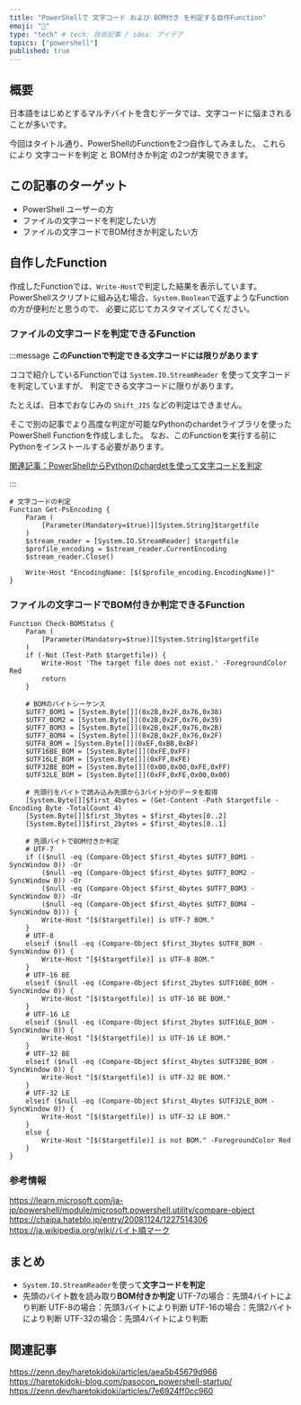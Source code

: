 ```yaml
---
title: "PowerShellで 文字コード および BOM付き を判定する自作Function"
emoji: "📝"
type: "tech" # tech: 技術記事 / idea: アイデア
topics: ["powershell"]
published: true
---
```

## 概要

日本語をはじめとするマルチバイトを含むデータでは、文字コードに悩まされることが多いです。

今回はタイトル通り、PowerShellのFunctionを2つ自作してみました。
これらにより 文字コードを判定 と BOM付きか判定 の2つが実現できます。

## この記事のターゲット

- PowerShell ユーザーの方
- ファイルの文字コードを判定したい方
- ファイルの文字コードでBOM付きか判定したい方

## 自作したFunction

作成したFunctionでは、`Write-Host`で判定した結果を表示しています。
PowerShellスクリプトに組み込む場合、`System.Boolean`で返すようなFunctionの方が便利だと思うので、
必要に応じてカスタマイズしてください。

### ファイルの文字コードを判定できるFunction

:::message
**このFunctionで判定できる文字コードには限りがあります**

ココで紹介しているFunctionでは `System.IO.StreamReader` を使って文字コードを判定していますが、
判定できる文字コードに限りがあります。

たとえば、日本でおなじみの `Shift_JIS` などの判定はできません。

そこで別の記事でより高度な判定が可能なPythonのchardetライブラリを使ったPowerShell Functionを作成しました。
なお、このFunctionを実行する前にPythonをインストールする必要があります。

[関連記事：PowerShellからPythonのchardetを使って文字コードを判定](https://zenn.dev/haretokidoki/articles/aea5b45679d966)

:::

```powershell:自作Function「Get-PsEncoding」
# 文字コードの判定
Function Get-PsEncoding {
	Param (
		[Parameter(Mandatory=$true)][System.String]$targetfile
	)
	$stream_reader = [System.IO.StreamReader] $targetfile
	$profile_encoding = $stream_reader.CurrentEncoding
	$stream_reader.Close()

	Write-Host "EncodingName: [$($profile_encoding.EncodingName)]"
}
```

### ファイルの文字コードでBOM付きか判定できるFunction

```powershell:自作Function「Check-BOMStatus」
Function Check-BOMStatus {
    Param (
        [Parameter(Mandatory=$true)][System.String]$targetfile
    )
    if (-Not (Test-Path $targetfile)) {
        Write-Host 'The target file does not exist.' -ForegroundColor Red
        return
    }
    
    # BOMのバイトシーケンス
    $UTF7_BOM1 = [System.Byte[]](0x2B,0x2F,0x76,0x38)
    $UTF7_BOM2 = [System.Byte[]](0x2B,0x2F,0x76,0x39)
    $UTF7_BOM3 = [System.Byte[]](0x2B,0x2F,0x76,0x2B)
    $UTF7_BOM4 = [System.Byte[]](0x2B,0x2F,0x76,0x2F)
    $UTF8_BOM = [System.Byte[]](0xEF,0xBB,0xBF)
    $UTF16BE_BOM = [System.Byte[]](0xFE,0xFF)
    $UTF16LE_BOM = [System.Byte[]](0xFF,0xFE)
    $UTF32BE_BOM = [System.Byte[]](0x00,0x00,0xFE,0xFF)
    $UTF32LE_BOM = [System.Byte[]](0xFF,0xFE,0x00,0x00)
    
    # 先頭行をバイトで読み込み先頭から3バイト分のデータを取得
    [System.Byte[]]$first_4bytes = (Get-Content -Path $targetfile -Encoding Byte -TotalCount 4)
    [System.Byte[]]$first_3bytes = $first_4bytes[0..2]
    [System.Byte[]]$first_2bytes = $first_4bytes[0..1]
    
    # 先頭バイトでBOM付きか判定
    # UTF-7
    if (($null -eq (Compare-Object $first_4bytes $UTF7_BOM1 -SyncWindow 0)) -Or
        ($null -eq (Compare-Object $first_4bytes $UTF7_BOM2 -SyncWindow 0)) -Or
        ($null -eq (Compare-Object $first_4bytes $UTF7_BOM3 -SyncWindow 0)) -Or
        ($null -eq (Compare-Object $first_4bytes $UTF7_BOM4 -SyncWindow 0))) {
        Write-Host "[$($targetfile)] is UTF-7 BOM."
    }
    # UTF-8
    elseif ($null -eq (Compare-Object $first_3bytes $UTF8_BOM -SyncWindow 0)) {
        Write-Host "[$($targetfile)] is UTF-8 BOM."
    }
    # UTF-16 BE
    elseif ($null -eq (Compare-Object $first_2bytes $UTF16BE_BOM -SyncWindow 0)) {
        Write-Host "[$($targetfile)] is UTF-16 BE BOM."
    }
    # UTF-16 LE
    elseif ($null -eq (Compare-Object $first_2bytes $UTF16LE_BOM -SyncWindow 0)) {
        Write-Host "[$($targetfile)] is UTF-16 LE BOM."
    }
    # UTF-32 BE
    elseif ($null -eq (Compare-Object $first_4bytes $UTF32BE_BOM -SyncWindow 0)) {
        Write-Host "[$($targetfile)] is UTF-32 BE BOM."
    }
    # UTF-32 LE
    elseif ($null -eq (Compare-Object $first_4bytes $UTF32LE_BOM -SyncWindow 0)) {
        Write-Host "[$($targetfile)] is UTF-32 LE BOM."
    }
    else {
        Write-Host "[$($targetfile)] is not BOM." -ForegroundColor Red
    }
}
```

### 参考情報

https://learn.microsoft.com/ja-jp/powershell/module/microsoft.powershell.utility/compare-object
https://chaipa.hateblo.jp/entry/20081124/1227514306
https://ja.wikipedia.org/wiki/バイト順マーク

## まとめ

- `System.IO.StreamReader`を使って**文字コードを判定**
- 先頭のバイト数を読み取り**BOM付きか判定**
    UTF-7の場合：先頭4バイトにより判断
    UTF-8の場合：先頭3バイトにより判断
    UTF-16の場合：先頭2バイトにより判断
    UTF-32の場合：先頭4バイトにより判断

## 関連記事

https://zenn.dev/haretokidoki/articles/aea5b45679d966
https://haretokidoki-blog.com/pasocon_powershell-startup/
https://zenn.dev/haretokidoki/articles/7e6924ff0cc960
